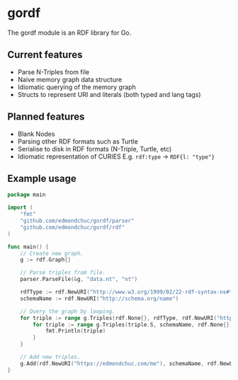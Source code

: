 # gordf

The gordf module is an RDF library for Go.

## Current features
- Parse N-Triples from file
- Naive memory graph data structure
- Idiomatic querying of the memory graph
- Structs to represent URI and literals (both typed and lang tags)

## Planned features
- Blank Nodes
- Parsing other RDF formats such as Turtle
- Serialise to disk in RDF formats (N-Triple, Turtle, etc)
- Idiomatic representation of CURIES E.g. `rdf:type` -> `RDF{l: "type"}`

## Example usage
```go
package main

import (
	"fmt"
	"github.com/edmondchuc/gordf/parser"
	"github.com/edmondchuc/gordf/rdf"
)

func main() {
	// Create new graph.
	g := rdf.Graph{}

	// Parse triples from file.
	parser.ParseFile(&g, "data.nt", "nt")

	rdfType := rdf.NewURI("http://www.w3.org/1999/02/22-rdf-syntax-ns#type")
	schemaName := rdf.NewURI("http://schema.org/name")

	// Query the graph by looping.
	for triple := range g.Triples(rdf.None{}, rdfType, rdf.NewURI("http://schema.org/Organization")) {
		for triple := range g.Triples(triple.S, schemaName, rdf.None{}) {
			fmt.Println(triple)
		}
	}

	// Add new triples.
	g.Add(rdf.NewURI("https://edmondchuc.com/me"), schemaName, rdf.NewLiteral("Edmond Chuc"))
}
```